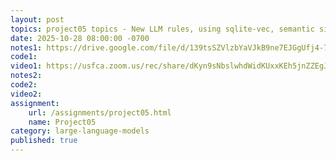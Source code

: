 ```yaml
---
layout: post
topics: project05 topics - New LLM rules, using sqlite-vec, semantic similarity, named entities
date: 2025-10-28 08:00:00 -0700
notes1: https://drive.google.com/file/d/139tsSZVlzbYaVJkB9ne7EJGgUfj4-7X_/view?usp=sharing
code1: 
video1: https://usfca.zoom.us/rec/share/dKyn9sNbslwhdWidKUxxKEh5jnZZEgJZgxuwLSRYnywN1A8eJ4VSiuUHxkeHzVJB.zTYyo7Y0taTrshOC
notes2: 
code2: 
video2: 
assignment: 
    url: /assignments/project05.html
    name: Project05
category: large-language-models
published: true
---
```

